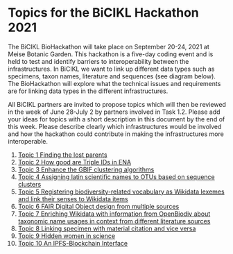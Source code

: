# Topics for the BiCIKL Hackathon 2021

The BiCIKL BioHackathon will take place on September 20-24, 2021 at Meise Botanic Garden. This hackathon is a five-day coding event and is held to test and identify barriers to interoperability between the infrastructures. In BiCIKL we want to link up different data types such as specimens, taxon names, literature and sequences (see diagram below). The BioHackathon will explore what the technical issues and requirements are for linking data types in the different infrastructures. 

All BiCIKL partners are invited to propose topics which will then be reviewed in the week of June 28-July 2 by partners involved in Task 1.2. Please add your ideas for topics with a short description in this document by the end of this week. Please describe clearly which infrastructures would be involved and how the hackathon could contribute in making the infrastructures more interoperable. 


1. [Topic 1 Finding the lost parents](Topic%201%20Finding%20the%20lost%20parents/readme.md)
1. [Topic 2 How good are Triple IDs in ENA](Topic%202%20How%20good%20are%20Triple%20IDs%20in%20ENA/readme.md)
1. [Topic 3 Enhance the GBIF clustering algorithms](Topic%203%20Enhance%20the%20GBIF%20clustering%20algorithms/readme.md)
1. [Topic 4 Assigning latin scientific names to OTUs based on sequence clusters](Topic%204%20Assigning%20latin%20scientific%20names%20to%20OTUs%20based%20on%20sequence%20clusters/readme.md)
1. [Topic 5 Registering biodiversity-related vocabulary as Wikidata lexemes and link their senses to Wikidata items](Topic%205%20Registering%20biodiversity-related%20vocabulary%20as%20Wikidata%20lexemes%20and%20link%20their%20senses%20to%20Wikidata%20items/readme.md)
1. [Topic 6 FAIR Digital Object design from multiple sources](Topic%206%20FAIR%20Digital%20Object%20design%20from%20multiple%20sources/readme.md)
1. [Topic 7 Enriching Wikidata with information from OpenBiodiv about taxonomic name usages in context from different literature sources](Topic%207%20Enriching%20Wikidata%20with%20information%20from%20OpenBiodiv%20about%20taxonomic%20name%20usages%20in%20context%20from%20different%20literature%20sources/readme.md)
1. [Topic 8 Linking specimen with material citation and vice versa](Topic%208%20Linking%20specimen%20with%20material%20citation%20and%20vice%20versa/readme.md)
1. [Topic 9 Hidden women in science](Topic%209%20Hidden%20women%20in%20science/readme.md)
1. [Topic 10 An IPFS-Blockchain Interface](Topic%2010%20An%20IPFS-Blockchain%20Interface/readme.md)









